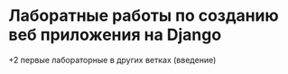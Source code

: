 <h1>Лаборатные работы по созданию веб приложения на Django</h1>
+2 первые лабораторные в других ветках (введение)
